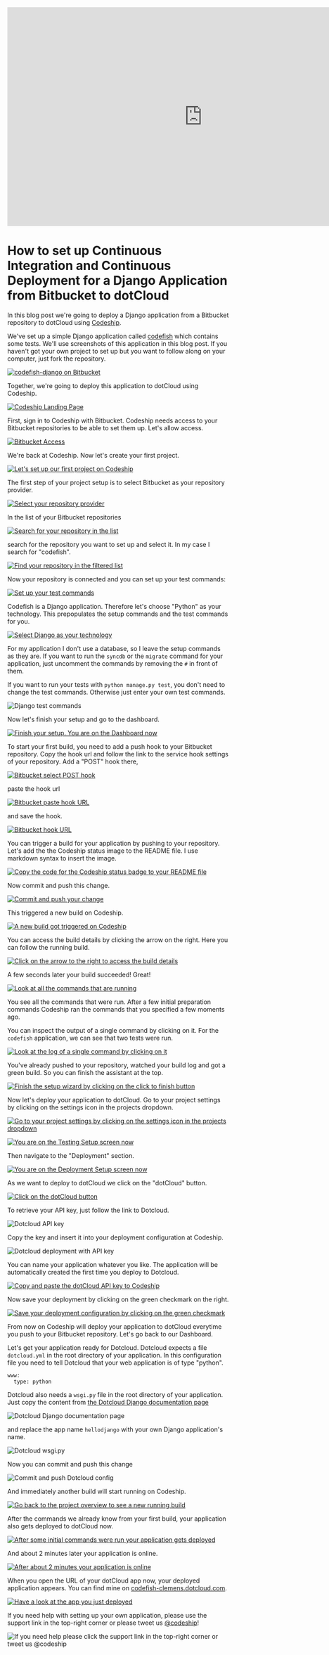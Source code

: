 












<iframe src="http://player.vimeo.com/video/" height="498" width="885" allowfullscreen="" frameborder="0"></iframe>

How to set up Continuous Integration and Continuous Deployment for a Django Application from Bitbucket to dotCloud
======================

In this blog post we're going to deploy a Django application from a Bitbucket repository to dotCloud using [Codeship][codeship].





We've set up a simple Django application called [codefish][codefish-repo] which contains some tests. We'll use screenshots of this application in this blog post. If you haven't got your own project to set up but you want to follow along on your computer, just fork the repository.

[![codefish-django on Bitbucket][screenshot-repository]][screenshot-repository]





Together, we're going to deploy this application to dotCloud using Codeship.

[![Codeship Landing Page][screenshot-codefish-landingpage]][screenshot-codefish-landingpage]

First, sign in to Codeship with Bitbucket. Codeship needs access to your Bitbucket repositories to be able to set them up. Let's allow access.

[![Bitbucket Access][screenshot-oauth]][screenshot-oauth]

We're back at Codeship. Now let's create your first project.

[![Let's set up our first project on Codeship][screenshot-codeship-welcome]][screenshot-codeship-welcome]





The first step of your project setup is to select Bitbucket as your repository provider.

[![Select your repository provider][screenshot-repo-provider-selection]][screenshot-repo-provider-selection]

In the list of your Bitbucket repositories

[![Search for your repository in the list][screenshot-repo-selection]][screenshot-repo-selection]

search for the repository you want to set up and select it. In my case I search for "codefish".

[![Find your repository in the filtered list][screenshot-repo-selection-filtered]][screenshot-repo-selection-filtered]

Now your repository is connected and you can set up your test commands:

[![Set up your test commands][screenshot-codeship-technology]][screenshot-codeship-technology]

Codefish is a Django application. Therefore let's choose "Python" as your technology. This prepopulates the setup commands and the test commands for you.

[![Select Django as your technology][screenshot-codeship-technology-selected]][screenshot-codeship-technology-selected]





For my application I don't use a database, so I leave the setup commands as they are. If you want to run the `syncdb` or the `migrate` command for your application, just uncomment the commands by removing the `#` in front of them.

If you want to run your tests with `python manage.py test`, you don't need to change the test commands. Otherwise just enter your own test commands.

![Django test commands][screenshot-test-commands]





Now let's finish your setup and go to the dashboard.

[![Finish your setup. You are on the Dashboard now][screenshot-codeship-dasboard]][screenshot-codeship-dasboard]





To start your first build, you need to add a push hook to your Bitbucket repository. Copy the hook url and follow the link to the service hook settings of your repository. Add a "POST" hook there,

[![Bitbucket select POST hook][screenshot-select-post-hook]][screenshot-select-post-hook]

paste the hook url

[![Bitbucket paste hook URL][screenshot-paste-hook-url]][screenshot-paste-hook-url]

and save the hook.

[![Bitbucket hook URL][screenshot-hook-added]][screenshot-hook-added]





You can trigger a build for your application by pushing to your repository. Let's add the the Codeship status image to the README file. I use markdown syntax to insert the image.

[![Copy the code for the Codeship status badge to your README file][screenshot-codeship-image]][screenshot-codeship-image]

Now commit and push this change.

[![Commit and push your change][screenshot-codeship-push]][screenshot-codeship-push]

This triggered a new build on Codeship.

[![A new build got triggered on Codeship][screenshot-first-build-running]][screenshot-first-build-running]

You can access the build details by clicking the arrow on the right. Here you can follow the running build.

[![Click on the arrow to the right to access the build details][screenshot-first-build-running-details]][screenshot-first-build-running-details]

A few seconds later your build succeeded! Great!

[![Look at all the commands that are running][screenshot-first-build-finished]][screenshot-first-build-finished]

You see all the commands that were run. After a few initial preparation commands Codeship ran the commands that you specified a few moments ago.





You can inspect the output of a single command by clicking on it. For the `codefish` application, we can see that two tests were run.

[![Look at the log of a single command by clicking on it][screenshot-build-log]][screenshot-build-log]





You've already pushed to your repository, watched your build log and got a green build. So you can finish the assistant at the top.

[![Finish the setup wizard by clicking on the click to finish button][screenshot-build-without-road-to-success]][screenshot-build-without-road-to-success]





Now let's deploy your application to dotCloud. Go to your project settings by clicking on the settings icon in the projects dropdown.

[![Go to your project settings by clicking on the settings icon in the projects dropdown][screenshot-go-to-project-settings]][screenshot-go-to-project-settings]

[![You are on the Testing Setup screen now][screenshot-project-settings]][screenshot-project-settings]

Then navigate to the "Deployment" section.

[![You are on the Deployment Setup screen now][screenshot-deployment-settings]][screenshot-deployment-settings]

As we want to deploy to dotCloud we click on the "dotCloud" button.

[![Click on the dotCloud button][screenshot-new-deployment]][screenshot-new-deployment]





To retrieve your API key, just follow the link to Dotcloud.

![Dotcloud API key][screenshot-dotcloud-api-key]

Copy the key and insert it into your deployment configuration at Codeship.

![Dotcloud deployment with API key][screenshot-dotcloud-deployment-api-key]

You can name your application whatever you like. The application will be automatically created the first time you deploy to Dotcloud.





[![Copy and paste the dotCloud API key to Codeship][screenshot-complete-deployment]][screenshot-complete-deployment]

Now save your deployment by clicking on the green checkmark on the right.

[![Save your deployment configuration by clicking on the green checkmark][screenshot-saved-deployment]][screenshot-saved-deployment]

From now on Codeship will deploy your application to dotCloud everytime you push to your Bitbucket repository.
Let's go back to our Dashboard.





Let's get your application ready for Dotcloud. Dotcloud expects a file `dotcloud.yml` in the root directory of your application. In this configuration file you need to tell Dotcloud that your web application is of type "python".

    www:
      type: python

Dotcloud also needs a `wsgi.py` file in the root directory of your application. Just copy the content from [the Dotcloud Django documentation page](http://docs.dotcloud.com/tutorials/python/django/#wsgi-py)

![Dotcloud Django documentation page][screenshot-deployment-documentation-page]

and replace the app name `hellodjango` with your own Django application's name.

![Dotcloud wsgi.py][screenshot-dotcloud-wsgi-py]

Now you can commit and push this change

![Commit and push Dotcloud config][screenshot-commit-and-push-deployment-config]





And immediately another build will start running on Codeship.

[![Go back to the project overview to see a new running build][screenshot-deploy-build-started]][screenshot-deploy-build-started]

After the commands we already know from your first build, your application also gets deployed to dotCloud now.

[![After some initial commands were run your application gets deployed][screenshot-build-deployment]][screenshot-build-deployment]

And about 2 minutes later your application is online.

[![After about 2 minutes your application is online][screenshot-build-deployment-complete]][screenshot-build-deployment-complete]





When you open the URL of your dotCloud app now, your deployed application appears. You can find mine on [codefish-clemens.dotcloud.com][codefish-live].

[![Have a look at the app you just deployed][screenshot-deployed-application]][screenshot-deployed-application]

If you need help with setting up your own application, please use the support link in the top-right corner or please tweet us [@codeship][codeship-twitter]!

![If you need help please click the support link in the top-right corner or tweet us @codeship][screenshot-build-deployment-complete]



 [codeship]: https://www.codeship.io/
 [codeship-twitter]: http://www.twitter.com/codeship
 
 [codefish-repo]: https://bitbucket.org/codeship-tutorials/codefish-django
 
 
 [codefish-live]: http://codefish-clemens.dotcloud.com
 
 [screenshot-repository]: https://raw.githubusercontent.com/codeship/screencast-storyboards/django-bitbucket-dotcloud/screenshots/bitbucket/codefish-django/repository.png
 [screenshot-codefish-landingpage]: https://raw.githubusercontent.com/codeship/screencast-storyboards/django-bitbucket-dotcloud/screenshots/codeship-landingpage.png
 [screenshot-oauth]: https://raw.githubusercontent.com/codeship/screencast-storyboards/django-bitbucket-dotcloud/screenshots/bitbucket/oauth.png
 [screenshot-codeship-welcome]: https://raw.githubusercontent.com/codeship/screencast-storyboards/django-bitbucket-dotcloud/screenshots/codeship-welcome.png
 [screenshot-repo-provider-selection]: https://raw.githubusercontent.com/codeship/screencast-storyboards/django-bitbucket-dotcloud/screenshots/bitbucket/repo-provider-selection.png
 [screenshot-repo-selection]: https://raw.githubusercontent.com/codeship/screencast-storyboards/django-bitbucket-dotcloud/screenshots/repo-selection.png
 [screenshot-repo-selection-filtered]: https://raw.githubusercontent.com/codeship/screencast-storyboards/django-bitbucket-dotcloud/screenshots/django/codefish-django-selection-filtered.png
 [screenshot-codeship-technology]: https://raw.githubusercontent.com/codeship/screencast-storyboards/django-bitbucket-dotcloud/screenshots/codeship-technology.png
 [screenshot-codeship-technology-selected]: https://raw.githubusercontent.com/codeship/screencast-storyboards/django-bitbucket-dotcloud/screenshots/django/codeship-technology.png
 [screenshot-technology-version]: https://raw.githubusercontent.com/codeship/screencast-storyboards/django-bitbucket-dotcloud/screenshots/django/technology-version.png
 [screenshot-test-commands]: https://raw.githubusercontent.com/codeship/screencast-storyboards/django-bitbucket-dotcloud/screenshots/django/test-commands.png
 [screenshot-codeship-dasboard]: https://raw.githubusercontent.com/codeship/screencast-storyboards/django-bitbucket-dotcloud/screenshots/bitbucket/codefish-django/codeship-dashboard.png
 [screenshot-codeship-image]: https://raw.githubusercontent.com/codeship/screencast-storyboards/django-bitbucket-dotcloud/screenshots/django/codeship-image.png
 [screenshot-codeship-push]: https://raw.githubusercontent.com/codeship/screencast-storyboards/django-bitbucket-dotcloud/screenshots/bitbucket/codefish-django/push.png
 [screenshot-first-build-running]: https://raw.githubusercontent.com/codeship/screencast-storyboards/django-bitbucket-dotcloud/screenshots/django/first-build-running.png
 [screenshot-first-build-running-details]: https://raw.githubusercontent.com/codeship/screencast-storyboards/django-bitbucket-dotcloud/screenshots/bitbucket/codefish-django/first-build-running-details.png
 [screenshot-first-build-finished]: https://raw.githubusercontent.com/codeship/screencast-storyboards/django-bitbucket-dotcloud/screenshots/bitbucket/codefish-django/first-build-finished.png
 [screenshot-build-log]: https://raw.githubusercontent.com/codeship/screencast-storyboards/django-bitbucket-dotcloud/screenshots/bitbucket/codefish-django/build-log.png
 [screenshot-build-without-road-to-success]: https://raw.githubusercontent.com/codeship/screencast-storyboards/django-bitbucket-dotcloud/screenshots/bitbucket/codefish-django/build-without-road-to-success.png
 [screenshot-go-to-project-settings]: https://raw.githubusercontent.com/codeship/screencast-storyboards/django-bitbucket-dotcloud/screenshots/bitbucket/codefish-django/go-to-project-settings.png
 [screenshot-project-settings]: https://raw.githubusercontent.com/codeship/screencast-storyboards/django-bitbucket-dotcloud/screenshots/django/project-settings.png
 [screenshot-deployment-settings]: https://raw.githubusercontent.com/codeship/screencast-storyboards/django-bitbucket-dotcloud/screenshots/django/deployment-settings.png
 [screenshot-new-deployment]: https://raw.githubusercontent.com/codeship/screencast-storyboards/django-bitbucket-dotcloud/screenshots/django/dotcloud/new-deployment.png
 [screenshot-heroku-apps]: https://raw.githubusercontent.com/codeship/screencast-storyboards/django-bitbucket-dotcloud/screenshots/dotcloud/heroku-apps.png
 [screenshot-create-heroku-app]: https://raw.githubusercontent.com/codeship/screencast-storyboards/django-bitbucket-dotcloud/screenshots/dotcloud/create-heroku-app.png
 [screenshot-heroku-app-created]: https://raw.githubusercontent.com/codeship/screencast-storyboards/django-bitbucket-dotcloud/screenshots/dotcloud/heroku-app-created.png
 [screenshot-heroku-deployment-name]: https://raw.githubusercontent.com/codeship/screencast-storyboards/django-bitbucket-dotcloud/screenshots/django/dotcloud/heroku-deployment-name.png
 [screenshot-show-api-key]: https://raw.githubusercontent.com/codeship/screencast-storyboards/django-bitbucket-dotcloud/screenshots/dotcloud/show-api-key.png
 [screenshot-complete-deployment]: https://raw.githubusercontent.com/codeship/screencast-storyboards/django-bitbucket-dotcloud/screenshots/django/dotcloud/complete-deployment.png
 [screenshot-saved-deployment]: https://raw.githubusercontent.com/codeship/screencast-storyboards/django-bitbucket-dotcloud/screenshots/django/dotcloud/saved-deployment.png
 [screenshot-added-paragraph]: https://raw.githubusercontent.com/codeship/screencast-storyboards/django-bitbucket-dotcloud/screenshots/django/added-paragraph.png
 [screenshot-commit-and-push-paragraph]: https://raw.githubusercontent.com/codeship/screencast-storyboards/django-bitbucket-dotcloud/screenshots/bitbucket/codefish-django/commit-and-push-paragraph.png
 [screenshot-deploy-build-started]: https://raw.githubusercontent.com/codeship/screencast-storyboards/django-bitbucket-dotcloud/screenshots/django/dotcloud/deploy-build-started.png
 [screenshot-build-deployment]: https://raw.githubusercontent.com/codeship/screencast-storyboards/django-bitbucket-dotcloud/screenshots/django/dotcloud/build-deployment.png
 [screenshot-build-deployment-complete]: https://raw.githubusercontent.com/codeship/screencast-storyboards/django-bitbucket-dotcloud/screenshots/django/dotcloud/build-deployment-complete.png
 [screenshot-deployed-application]: https://raw.githubusercontent.com/codeship/screencast-storyboards/django-bitbucket-dotcloud/screenshots/django/dotcloud/deployed-application.png
 [screenshot-select-post-hook]: https://raw.githubusercontent.com/codeship/screencast-storyboards/django-bitbucket-dotcloud/screenshots/bitbucket/codefish-django/select-post-hook.png
 [screenshot-paste-hook-url]: https://raw.githubusercontent.com/codeship/screencast-storyboards/django-bitbucket-dotcloud/screenshots/bitbucket/codefish-django/paste-hook-url.png
 [screenshot-hook-added]: https://raw.githubusercontent.com/codeship/screencast-storyboards/django-bitbucket-dotcloud/screenshots/bitbucket/codefish-django/hook-added.png
 [screenshot-deployment-username]: https://raw.githubusercontent.com/codeship/screencast-storyboards/django-bitbucket-dotcloud/screenshots/django/dotcloud/username.png
 [screenshot-create-deployment-token]: https://raw.githubusercontent.com/codeship/screencast-storyboards/django-bitbucket-dotcloud/screenshots/django/dotcloud/create-token.png
 [screenshot-add-deployment-config]: https://raw.githubusercontent.com/codeship/screencast-storyboards/django-bitbucket-dotcloud/screenshots/dotcloud/add-config.png
 [screenshot-commit-and-push-deployment-config]: https://raw.githubusercontent.com/codeship/screencast-storyboards/django-bitbucket-dotcloud/screenshots/bitbucket/codefish-django/dotcloud/commit-and-push-deployment-config.png
 [screenshot-dotcloud-api-key]: https://raw.githubusercontent.com/codeship/screencast-storyboards/django-bitbucket-dotcloud/screenshots/dotcloud/api-key.png
 [screenshot-dotcloud-deployment-api-key]: https://raw.githubusercontent.com/codeship/screencast-storyboards/django-bitbucket-dotcloud/screenshots/django/dotcloud/deployment-api-key.png
 [screenshot-dotcloud-yml]: https://raw.githubusercontent.com/codeship/screencast-storyboards/django-bitbucket-dotcloud/screenshots/django/dotcloud/dotcloud-yml.png
 [screenshot-dotcloud-wsgi-py]: https://raw.githubusercontent.com/codeship/screencast-storyboards/django-bitbucket-dotcloud/screenshots/django/dotcloud/wsgi-py.png
 [screenshot-deployment-documentation-page]: https://raw.githubusercontent.com/codeship/screencast-storyboards/django-bitbucket-dotcloud/screenshots/django/dotcloud/documentation-page.png
 [screenshot-empty-deployment]: https://raw.githubusercontent.com/codeship/screencast-storyboards/django-bitbucket-dotcloud/screenshots/django/dotcloud/empty-deployment.png
 [screenshot-deployment-home-page]: https://raw.githubusercontent.com/codeship/screencast-storyboards/django-bitbucket-dotcloud/screenshots/dotcloud/home-page.png
 [screenshot-new-deployment-app]: https://raw.githubusercontent.com/codeship/screencast-storyboards/django-bitbucket-dotcloud/screenshots/django/dotcloud/new-deployment-app.png
 [screenshot-deployment-oauth]: https://raw.githubusercontent.com/codeship/screencast-storyboards/django-bitbucket-dotcloud/screenshots/dotcloud/oauth.png
 [screenshot-app-yml]: https://raw.githubusercontent.com/codeship/screencast-storyboards/django-bitbucket-dotcloud/screenshots/django/dotcloud/app-yml.png
 [screenshot-install-tool]: https://raw.githubusercontent.com/codeship/screencast-storyboards/django-bitbucket-dotcloud/screenshots/dotcloud/install-tool.png
 [screenshot-sign-in-to-deployment]: https://raw.githubusercontent.com/codeship/screencast-storyboards/django-bitbucket-dotcloud/screenshots/dotcloud/sign-in-to-deployment.png
 [screenshot-create-api-token]: https://raw.githubusercontent.com/codeship/screencast-storyboards/django-bitbucket-dotcloud/screenshots/dotcloud/create-api-token.png
 [screenshot-insert-api-token]: https://raw.githubusercontent.com/codeship/screencast-storyboards/django-bitbucket-dotcloud/screenshots/dotcloud/insert-api-token.png
 [screenshot-look-up-url]: https://raw.githubusercontent.com/codeship/screencast-storyboards/django-bitbucket-dotcloud/screenshots/dotcloud/look-up-url.png

